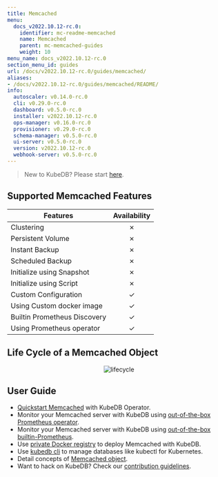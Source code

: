 ```yaml
---
title: Memcached
menu:
  docs_v2022.10.12-rc.0:
    identifier: mc-readme-memcached
    name: Memcached
    parent: mc-memcached-guides
    weight: 10
menu_name: docs_v2022.10.12-rc.0
section_menu_id: guides
url: /docs/v2022.10.12-rc.0/guides/memcached/
aliases:
- /docs/v2022.10.12-rc.0/guides/memcached/README/
info:
  autoscaler: v0.14.0-rc.0
  cli: v0.29.0-rc.0
  dashboard: v0.5.0-rc.0
  installer: v2022.10.12-rc.0
  ops-manager: v0.16.0-rc.0
  provisioner: v0.29.0-rc.0
  schema-manager: v0.5.0-rc.0
  ui-server: v0.5.0-rc.0
  version: v2022.10.12-rc.0
  webhook-server: v0.5.0-rc.0
---
```


> New to KubeDB? Please start [here](/docs/v2022.10.12-rc.0/README).

## Supported Memcached Features

| Features                     | Availability |
| ---------------------------- | :----------: |
| Clustering                   |   &#10007;   |
| Persistent Volume            |   &#10007;   |
| Instant Backup               |   &#10007;   |
| Scheduled Backup             |   &#10007;   |
| Initialize using Snapshot    |   &#10007;   |
| Initialize using Script      |   &#10007;   |
| Custom Configuration         |   &#10003;   |
| Using Custom docker image    |   &#10003;   |
| Builtin Prometheus Discovery |   &#10003;   |
| Using Prometheus operator    |   &#10003;   |

## Life Cycle of a Memcached Object

<p align="center">
  <img alt="lifecycle"  src="/docs/v2022.10.12-rc.0/images/memcached/memcached-lifecycle.png">
</p>

## User Guide

- [Quickstart Memcached](/docs/v2022.10.12-rc.0/guides/memcached/quickstart/quickstart) with KubeDB Operator.
- Monitor your Memcached server with KubeDB using [out-of-the-box Prometheus operator](/docs/v2022.10.12-rc.0/guides/memcached/monitoring/using-prometheus-operator).
- Monitor your Memcached server with KubeDB using [out-of-the-box builtin-Prometheus](/docs/v2022.10.12-rc.0/guides/memcached/monitoring/using-builtin-prometheus).
- Use [private Docker registry](/docs/v2022.10.12-rc.0/guides/memcached/private-registry/using-private-registry) to deploy Memcached with KubeDB.
- Use [kubedb cli](/docs/v2022.10.12-rc.0/guides/memcached/cli/cli) to manage databases like kubectl for Kubernetes.
- Detail concepts of [Memcached object](/docs/v2022.10.12-rc.0/guides/memcached/concepts/memcached).
- Want to hack on KubeDB? Check our [contribution guidelines](/docs/v2022.10.12-rc.0/CONTRIBUTING).
